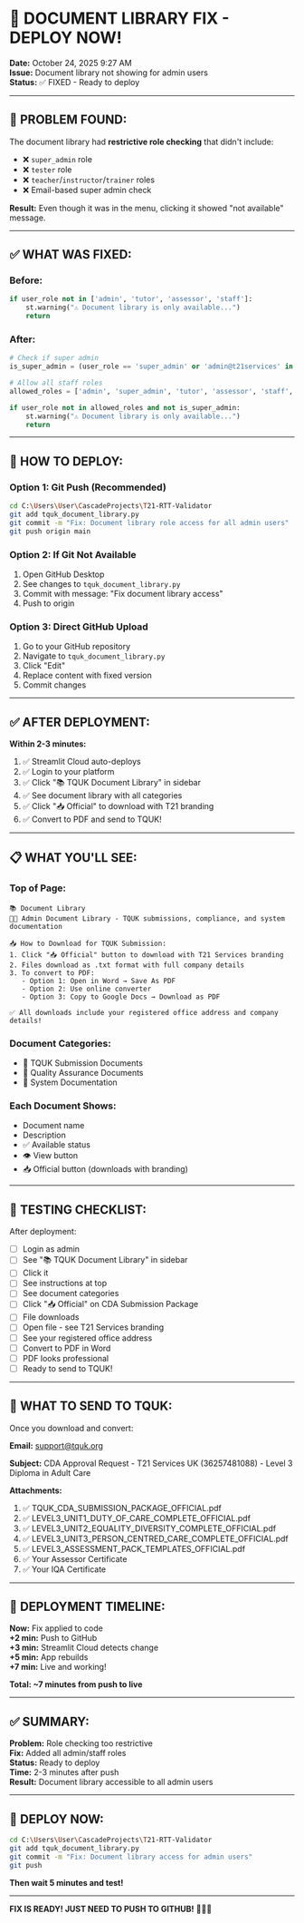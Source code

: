 # 🔧 DOCUMENT LIBRARY FIX - DEPLOY NOW!

**Date:** October 24, 2025 9:27 AM  
**Issue:** Document library not showing for admin users  
**Status:** ✅ FIXED - Ready to deploy

---

## 🐛 **PROBLEM FOUND:**

The document library had **restrictive role checking** that didn't include:
- ❌ `super_admin` role
- ❌ `tester` role  
- ❌ `teacher`/`instructor`/`trainer` roles
- ❌ Email-based super admin check

**Result:** Even though it was in the menu, clicking it showed "not available" message.

---

## ✅ **WHAT WAS FIXED:**

### **Before:**
```python
if user_role not in ['admin', 'tutor', 'assessor', 'staff']:
    st.warning("⚠️ Document library is only available...")
    return
```

### **After:**
```python
# Check if super admin
is_super_admin = (user_role == 'super_admin' or 'admin@t21services' in user_email.lower())

# Allow all staff roles
allowed_roles = ['admin', 'super_admin', 'tutor', 'assessor', 'staff', 'tester', 'teacher', 'instructor', 'trainer']

if user_role not in allowed_roles and not is_super_admin:
    st.warning("⚠️ Document library is only available...")
    return
```

---

## 🚀 **HOW TO DEPLOY:**

### **Option 1: Git Push (Recommended)**

```bash
cd C:\Users\User\CascadeProjects\T21-RTT-Validator
git add tquk_document_library.py
git commit -m "Fix: Document library role access for all admin users"
git push origin main
```

### **Option 2: If Git Not Available**

1. Open GitHub Desktop
2. See changes to `tquk_document_library.py`
3. Commit with message: "Fix document library access"
4. Push to origin

### **Option 3: Direct GitHub Upload**

1. Go to your GitHub repository
2. Navigate to `tquk_document_library.py`
3. Click "Edit"
4. Replace content with fixed version
5. Commit changes

---

## ✅ **AFTER DEPLOYMENT:**

**Within 2-3 minutes:**

1. ✅ Streamlit Cloud auto-deploys
2. ✅ Login to your platform
3. ✅ Click "📚 TQUK Document Library" in sidebar
4. ✅ See document library with all categories
5. ✅ Click "📥 Official" to download with T21 branding
6. ✅ Convert to PDF and send to TQUK!

---

## 📋 **WHAT YOU'LL SEE:**

### **Top of Page:**
```
📚 Document Library
👨‍💼 Admin Document Library - TQUK submissions, compliance, and system documentation

📥 How to Download for TQUK Submission:
1. Click "📥 Official" button to download with T21 Services branding
2. Files download as .txt format with full company details
3. To convert to PDF:
   - Option 1: Open in Word → Save As PDF
   - Option 2: Use online converter
   - Option 3: Copy to Google Docs → Download as PDF

✅ All downloads include your registered office address and company details!
```

### **Document Categories:**
- 📂 TQUK Submission Documents
- 📂 Quality Assurance Documents
- 📂 System Documentation

### **Each Document Shows:**
- Document name
- Description
- ✅ Available status
- 👁️ View button
- 📥 Official button (downloads with branding)

---

## 🎯 **TESTING CHECKLIST:**

After deployment:

- [ ] Login as admin
- [ ] See "📚 TQUK Document Library" in sidebar
- [ ] Click it
- [ ] See instructions at top
- [ ] See document categories
- [ ] Click "📥 Official" on CDA Submission Package
- [ ] File downloads
- [ ] Open file - see T21 Services branding
- [ ] See your registered office address
- [ ] Convert to PDF in Word
- [ ] PDF looks professional
- [ ] Ready to send to TQUK!

---

## 📧 **WHAT TO SEND TO TQUK:**

Once you download and convert:

**Email:** support@tquk.org

**Subject:** CDA Approval Request - T21 Services UK (36257481088) - Level 3 Diploma in Adult Care

**Attachments:**
1. ✅ TQUK_CDA_SUBMISSION_PACKAGE_OFFICIAL.pdf
2. ✅ LEVEL3_UNIT1_DUTY_OF_CARE_COMPLETE_OFFICIAL.pdf
3. ✅ LEVEL3_UNIT2_EQUALITY_DIVERSITY_COMPLETE_OFFICIAL.pdf
4. ✅ LEVEL3_UNIT3_PERSON_CENTRED_CARE_COMPLETE_OFFICIAL.pdf
5. ✅ LEVEL3_ASSESSMENT_PACK_TEMPLATES_OFFICIAL.pdf
6. ✅ Your Assessor Certificate
7. ✅ Your IQA Certificate

---

## 🔄 **DEPLOYMENT TIMELINE:**

**Now:** Fix applied to code  
**+2 min:** Push to GitHub  
**+3 min:** Streamlit Cloud detects change  
**+5 min:** App rebuilds  
**+7 min:** Live and working!  

**Total: ~7 minutes from push to live**

---

## ✅ **SUMMARY:**

**Problem:** Role checking too restrictive  
**Fix:** Added all admin/staff roles  
**Status:** Ready to deploy  
**Time:** 2-3 minutes after push  
**Result:** Document library accessible to all admin users  

---

## 🚀 **DEPLOY NOW:**

```bash
cd C:\Users\User\CascadeProjects\T21-RTT-Validator
git add tquk_document_library.py
git commit -m "Fix: Document library access for admin users"
git push
```

**Then wait 5 minutes and test!**

---

**FIX IS READY! JUST NEED TO PUSH TO GITHUB!** 🎉✅🚀
